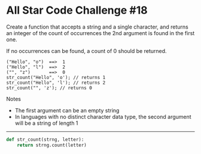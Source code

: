 # All Star Code Challenge #18

Create a function that accepts a string and a single character, and returns an integer of the count of occurrences the 2nd argument is found in the first one.

If no occurrences can be found, a count of 0 should be returned.

```
("Hello", "o")  ==>  1
("Hello", "l")  ==>  2
("", "z")       ==>  0
str_count("Hello", 'o'); // returns 1
str_count("Hello", 'l'); // returns 2
str_count("", 'z'); // returns 0
```
Notes
* The first argument can be an empty string
* In languages with no distinct character data type, the second argument will be a string of length 1

---

```py
def str_count(strng, letter):
    return strng.count(letter)
```
